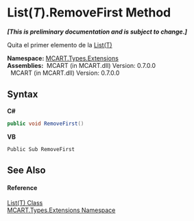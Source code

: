# List(*T*).RemoveFirst Method 
 _**\[This is preliminary documentation and is subject to change.\]**_

Quita el primer elemento de la <a href="e472f890-0d94-e75b-9f29-f49cc04a830f">List(T)</a>

**Namespace:**&nbsp;<a href="a8e71047-44e0-7000-43f0-67a6f5b9758c">MCART.Types.Extensions</a><br />**Assemblies:**&nbsp;&nbsp;MCART (in MCART.dll) Version: 0.7.0.0<br />&nbsp;&nbsp;MCART (in MCART.dll) Version: 0.7.0.0<br />

## Syntax

**C#**<br />
``` C#
public void RemoveFirst()
```

**VB**<br />
``` VB
Public Sub RemoveFirst
```


## See Also


#### Reference
<a href="e472f890-0d94-e75b-9f29-f49cc04a830f">List(T) Class</a><br /><a href="a8e71047-44e0-7000-43f0-67a6f5b9758c">MCART.Types.Extensions Namespace</a><br />